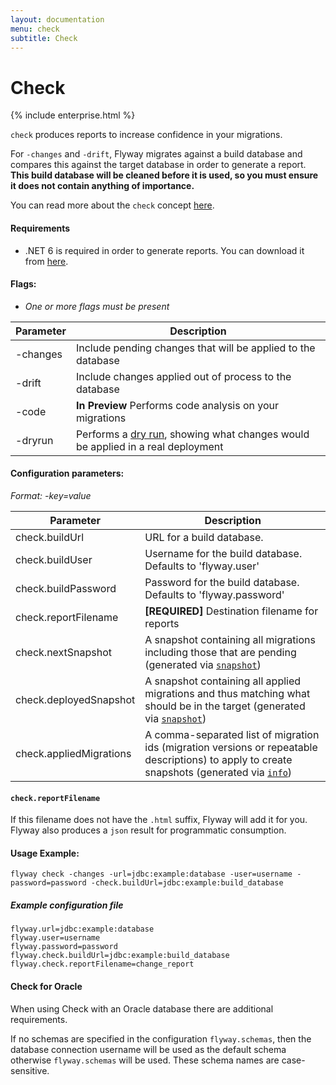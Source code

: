 ```yaml
---
layout: documentation
menu: check
subtitle: Check
---
```


# Check

{% include enterprise.html %}

`check` produces reports to increase confidence in your migrations.

For `-changes` and `-drift`, Flyway migrates against a build database and compares this against the target database in order to generate a report.
**This build database will be cleaned before it is used, so you must ensure it does not contain anything of importance.**

You can read more about the `check` concept [here](/documentation/concepts/check).

#### Requirements
- .NET 6 is required in order to generate reports. You can download it from [here](https://dotnet.microsoft.com/en-us/download/dotnet/6.0).

#### Flags:
- _One or more flags must be present_

| Parameter                     | Description
| ----------------------------- | --------------------------------------------------------------
|    -changes                   |  Include pending changes that will be applied to the database
|    -drift                     |  Include changes applied out of process to the database
|    -code                      |  **In Preview** Performs code analysis on your migrations
|    -dryrun                    |  Performs a [dry run](/documentation/concepts/dryruns), showing what changes would be applied in a real deployment

#### Configuration parameters:
 _Format: -key=value_

| Parameter                     | Description
| ----------------------------- | -----------------------------------------------------------
|    check.buildUrl             | URL for a build database.
|    check.buildUser            | Username for the build database. Defaults to 'flyway.user'
|    check.buildPassword        | Password for the build database. Defaults to 'flyway.password'
|    check.reportFilename       | **[REQUIRED]** Destination filename for reports
|    check.nextSnapshot         | A snapshot containing all migrations including those that are pending (generated via [`snapshot`](/documentation/command/snapshot))
|    check.deployedSnapshot     | A snapshot containing all applied migrations and thus matching what should be in the target (generated via [`snapshot`](/documentation/command/snapshot))
|    check.appliedMigrations    | A comma-separated list of migration ids (migration versions or repeatable descriptions) to apply to create snapshots (generated via [`info`](/documentation/command/info))

#### `check.reportFilename`

If this filename does not have the `.html` suffix, Flyway will add it for you. Flyway also produces a `json` result for programmatic consumption.

#### Usage Example:
```
flyway check -changes -url=jdbc:example:database -user=username -password=password -check.buildUrl=jdbc:example:build_database
```

##### Example configuration file

```properties
flyway.url=jdbc:example:database
flyway.user=username
flyway.password=password
flyway.check.buildUrl=jdbc:example:build_database
flyway.check.reportFilename=change_report
```

#### Check for Oracle

When using Check with an Oracle database there are additional requirements.

If no schemas are specified in the configuration `flyway.schemas`, then the database connection username will be used as the default schema otherwise `flyway.schemas` will be used.
These schema names are case-sensitive.
